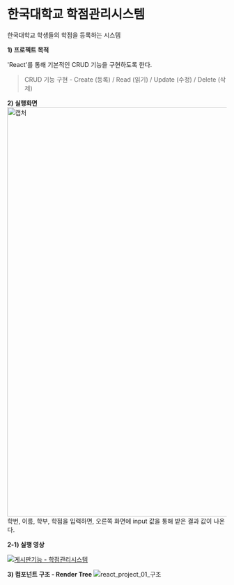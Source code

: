 # 한국대학교 학점관리시스템
한국대학교 학생들의 학점을 등록하는 시스템



**1) 프로젝트 목적**

'React'를 통해 기본적인 CRUD 기능을 구현하도록 한다.
> CRUD 기능 구현 - Create (등록) / Read (읽기) / Update (수정) / Delete (삭제)

**2) 실행화면**
<img width="938" alt="캡처" src="https://user-images.githubusercontent.com/56074618/78052548-3f387f80-73ba-11ea-89e7-fb1c4017c3ab.PNG">
학번, 이름, 학부, 학점을 입력하면, 오른쪽 화면에 input 값을 통해 받은 결과 값이 나온다.


**2-1) 실행 영상**

[![게시판기능 - 학점관리시스템](http://img.youtube.com/vi/U_deAKSZyD8/0.jpg)](https://youtu.be/U_deAKSZyD8)


**3) 컴포넌트 구조 - Render Tree**
![react_project_01_구조](https://user-images.githubusercontent.com/56074618/76167675-c7f14080-61ab-11ea-82bd-c9d4b08f9a4e.jpg)



